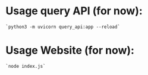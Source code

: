 # Usage query API (for now):
    `python3 -m uvicorn query_api:app --reload`
# Usage Website (for now):
    `node index.js`